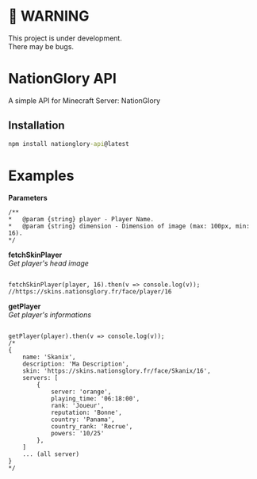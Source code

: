 # 🚧 WARNING

This project is under development.\
There may be bugs.

# NationGlory API

A simple API for Minecraft Server: NationGlory

## Installation

```cmd
npm install nationglory-api@latest
```

# Examples

**Parameters**

```JS
/**
* 	@param {string} player - Player Name.
* 	@param {string} dimension - Dimension of image (max: 100px, min: 16).
*/
```

**fetchSkinPlayer**\
_Get player's head image_

```JS

fetchSkinPlayer(player, 16).then(v => console.log(v));
//https://skins.nationsglory.fr/face/player/16
```

**getPlayer**\
_Get player's informations_

```JS

getPlayer(player).then(v => console.log(v));
/*
{
    name: 'Skanix',
    description: 'Ma Description',
    skin: 'https://skins.nationsglory.fr/face/Skanix/16',
    servers: [
        {
            server: 'orange',
            playing_time: '06:18:00',
            rank: 'Joueur',
            reputation: 'Bonne',
            country: 'Panama',
            country_rank: 'Recrue',
            powers: '10/25'
        },
    ]
    ... (all server)
}
*/
```
